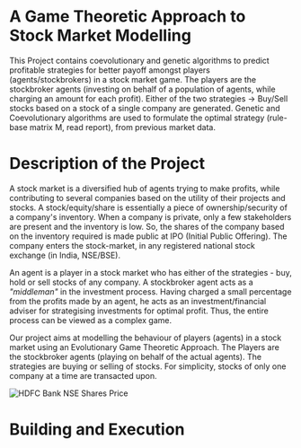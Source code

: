 # A Game Theoretic Approach to Stock Market Modelling 
This Project contains coevolutionary and genetic algorithms to predict profitable strategies for better payoff amongst players (agents/stockbrokers) in a stock market game. The players are the stockbroker agents (investing on behalf of a population of agents, while charging an amount for each profit). Either of the two strategies -> Buy/Sell stocks based on a stock of a single company are generated. Genetic and Coevolutionary algorithms are used to formulate the optimal strategy (rule-base matrix M, read report), from previous market data.

# Description of the Project
A stock market is a diversified hub of agents trying to make profits, while contributing to several companies based on the utility of their projects and stocks. A stock/equity/share is essentially a piece of ownership/security of a company's inventory. When a company is private, only a few stakeholders are present and the inventory is low. So, the shares of the company based on the inventory required is made public at IPO (Initial Public Offering). The company enters the stock-market, in any registered national stock exchange (in India, NSE/BSE). 

An agent is a player in a stock market who has either of the strategies - buy, hold or sell stocks of any company. A stockbroker agent acts as a _"middleman"_ in the investment process. Having charged a small percentage from the profits made by an agent, he acts as an investment/financial adviser for strategising investments for optimal profit. Thus, the entire process can be viewed as a complex game.

Our project aims at modelling the behaviour of players (agents) in a stock market using an Evolutionary Game Theoretic Approach. The Players are the stockbroker agents (playing on behalf of the actual agents). The strategies are buying or selling of stocks. For simplicity, stocks of only one company at a time are transacted upon.

![HDFC Bank NSE Shares Price](https://drive.google.com/uc?export=view&id=1i2jfkNY_apzGx2z045vVG3hkIkT9ZvNn#center)  

<!-- <center><img src="https://drive.google.com/uc?export=view&id=1i2jfkNY_apzGx2z045vVG3hkIkT9ZvNn"></center>
<center><b>HDFC Shares Price Dated 6:40 pm, 13th November, 2022</b></center> -->
<!-- 
<figure>
<img src="https://drive.google.com/uc?export=view&id=1i2jfkNY_apzGx2z045vVG3hkIkT9ZvNn">
<figcaption align = "center"><b>HDFC Bank NSE Shares Price Dated 6:40 pm, 13th November, 2022 </b></figcaption>
</figure>
 -->
# Building and Execution

